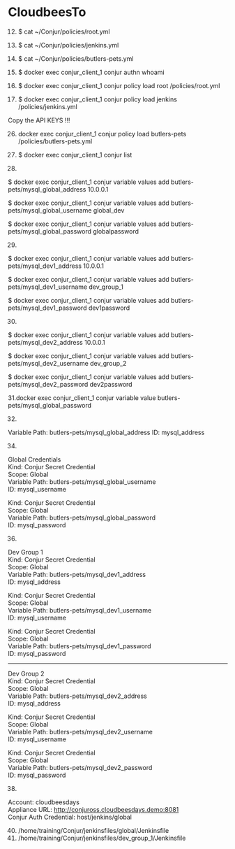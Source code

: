 # CloudbeesTo

12. $ cat ~/Conjur/policies/root.yml
13.	$ cat ~/Conjur/policies/jenkins.yml
14.	$ cat ~/Conjur/policies/butlers-pets.yml
15. $ docker exec conjur_client_1 conjur authn whoami

16. $ docker exec conjur_client_1 conjur policy load root /policies/root.yml
17. $ docker exec conjur_client_1 conjur policy load jenkins /policies/jenkins.yml

Copy the API KEYS !!!

26. docker exec conjur_client_1 conjur policy load butlers-pets /policies/butlers-pets.yml

27. $ docker exec conjur_client_1 conjur list

28.
$ docker exec conjur_client_1 conjur variable values add butlers-pets/mysql_global_address 10.0.0.1

$ docker exec conjur_client_1 conjur variable values add butlers-pets/mysql_global_username global_dev

$ docker exec conjur_client_1 conjur variable values add butlers-pets/mysql_global_password globalpassword

29.
$ docker exec conjur_client_1 conjur variable values add butlers-pets/mysql_dev1_address 10.0.0.1

$ docker exec conjur_client_1 conjur variable values add butlers-pets/mysql_dev1_username dev_group_1

$ docker exec conjur_client_1 conjur variable values add butlers-pets/mysql_dev1_password dev1password

30.
$ docker exec conjur_client_1 conjur variable values add butlers-pets/mysql_dev2_address 10.0.0.1

$ docker exec conjur_client_1 conjur variable values add butlers-pets/mysql_dev2_username dev_group_2

$ docker exec conjur_client_1 conjur variable values add butlers-pets/mysql_dev2_password dev2password

31.docker exec conjur_client_1 conjur variable value butlers-pets/mysql_global_password

32.
Variable Path: butlers-pets/mysql_global_address
ID: mysql_address

34.
Global Credentials<br>
Kind: Conjur Secret Credential<br>
Scope: Global<br>
Variable Path: butlers-pets/mysql_global_username<br>
ID: mysql_username<br>

Kind: Conjur Secret Credential<br>
Scope: Global<br>
Variable Path: butlers-pets/mysql_global_password<br>
ID: mysql_password<br>

36.
Dev Group 1<br>
Kind: Conjur Secret Credential<br>
Scope: Global<br>
Variable Path: butlers-pets/mysql_dev1_address<br>
ID: mysql_address<br>

Kind: Conjur Secret Credential<br>
Scope: Global<br>
Variable Path: butlers-pets/mysql_dev1_username<br>
ID: mysql_username<br>

Kind: Conjur Secret Credential<br>
Scope: Global<br>
Variable Path: butlers-pets/mysql_dev1_password<br>
ID: mysql_password<br>

----------------------------------------------------

Dev Group 2<br>
Kind: Conjur Secret Credential<br>
Scope: Global<br>
Variable Path: butlers-pets/mysql_dev2_address<br>
ID: mysql_address<br>

Kind: Conjur Secret Credential<br>
Scope: Global<br>
Variable Path: butlers-pets/mysql_dev2_username<br>
ID: mysql_username<br>

Kind: Conjur Secret Credential<br>
Scope: Global<br>
Variable Path: butlers-pets/mysql_dev2_password<br>
ID: mysql_password<br>


38.
Account:			cloudbeesdays<br>
Appliance URL:		http://conjuross.cloudbeesdays.demo:8081<br>
Conjur Auth Credential:	host/jenkins/global<br>

40. /home/training/Conjur/jenkinsfiles/global/Jenkinsfile
45. /home/training/Conjur/jenkinsfiles/dev_group_1/Jenkinsfile

